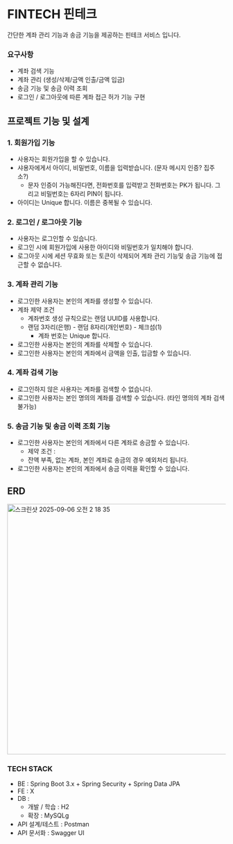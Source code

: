 # FINTECH 핀테크

간단한 계좌 관리 기능과 송금 기능을 제공하는 핀테크 서비스 입니다.

### 요구사항
- 계좌 검색 기능
- 계좌 관리 (생성/삭제/금액 인출/금액 입금)
- 송금 기능 및 송금 이력 조회
- 로그인 / 로그아웃에 따른 계좌 접근 허가 기능 구현

## 프로젝트 기능 및 설계
### 1. 회원가입 기능
- 사용자는 회원가입을 할 수 있습니다.
- 샤용자에게서 아이디, 비밀번호, 이름을 입력받습니다. (문자 메시지 인증? 집주소?)
    - 문자 인증이 가능해진다면, 전화번호를 입력받고 전화번호는 PK가 됩니다. 그리고 비밀번호는 6자리 PIN이 됩니다.
- 아이디는 Unique 합니다. 이름은 중복될 수 있습니다.


### 2. 로그인 / 로그아웃 기능
- 사용자는 로그인할 수 있습니다.
- 로그인 시에 회원가입에 사용한 아이디와 비밀번호가 일치해야 합니다.
- 로그아웃 시에 세션 무효화 또는 토큰이 삭제되어 계좌 관리 기능및 송금 기능에 접근할 수 없습니다.


### 3. 계좌 관리 기능
- 로그인한 사용자는 본인의 계좌를 생성할 수 있습니다.
- 계좌 제약 조건
    - 계좌번호 생성 규칙으로는 랜덤 UUID를 사용합니다.
    - 랜덤 3자리(은행) - 랜덤 8자리(개인번호) - 체크섬(1)
        - 계좌 번호는 Unique 합니다.
- 로그인한 사용자는 본인의 계좌를 삭제할 수 있습니다.
- 로그인한 사용자는 본인의 계좌에서 금액을 인출, 입금할 수 있습니다.


### 4. 계좌 검색 기능
- 로그인하지 않은 사용자는 계좌를 검색할 수 없습니다.
- 로그인한 사용자는 본인 명의의 계좌를 검색할 수 있습니다. (타인 명의의 계좌 검색 불가능)


### 5. 송금 기능 및 송금 이력 조회 기능
- 로그인한 사용자는 본인의 계좌에서 다른 계좌로 송금할 수 있습니다.
    - 제약 조건 :
    - 잔액 부족, 없는 계좌, 본인 계좌로 송금의 경우 예외처리 됩니다.
- 로그인한 사용자는 본인의 계좌에서 송금 이력을 확인할 수 있습니다.


## ERD
<img width="629" height="577" alt="스크린샷 2025-09-06 오전 2 18 35" src="https://github.com/user-attachments/assets/5c67a5c0-650b-4414-9f25-f25f9cc74de4" />


### TECH STACK
- BE : Spring Boot 3.x + Spring Security + Spring Data JPA
- FE : X
- DB :
    - 개발 / 학습 : H2
    - 확장 : MySQLg
- API 설계/테스트 : Postman
- API 문서화 : Swagger UI

